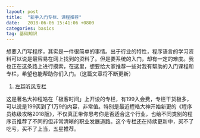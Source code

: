 ```yaml
---
layout: post
title:  "新手入门专栏、课程推荐"
date:   2018-06-06 15:41:06 +0800
categories: basics
tag: 基础知识
---
```


想要入门写程序，其实是一件很简单的事情。出于行业的特性，程序语言的学习资料可以说是最容易在网上找到的资料了。但是要系统的入门，却有一定的难度。我也正在这条路上进行摸索，在这里，想要给大家推荐一些对我有帮助的入门课程和专栏，希望也能帮助你们入门。（这篇文章将不断更新）

1. [左耳听风专栏](https://time.geekbang.org/column/intro/48)

这是著名大神程皓在「极客时间」上开设的专栏，有199入会费，专栏干货极多，可以说是199买到了1万9的内容，非常值。特别是最近程皓大神开始新更的《程序员练级攻略2018版》，不仅真正带你思考你是否适合这个行业，也给不同类别的程序员推荐了不同的但非常清晰的职业发展道路。这个专栏还在持续更新中，买不了吃亏，买不了上当，五星推荐。
